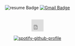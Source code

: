 <br>

<div align="center">

![resume Badge](https://img.shields.io/badge/-%E2%99%A5%EF%B8%8E%20RESUME-ff69b4?style=flat-square) [![Gmail Badge](https://img.shields.io/badge/e.hem.e1213@gmail.com-d14836?style=flat-square&logo=Gmail&logoColor=white&link=mailto:e.hem.e1213@gmail.com)](mailto:e.hem.e1213@gmail.com)
<br>
<br>

<iframe src="https://giphy.com/embed/TRmRoNDx4nHry" width="40" height="40" frameBorder="0" class="giphy-embed" allowFullScreen></iframe> <a style="font-size:0.4rem;" href="https://giphy.com/stickers/nes-TRmRoNDx4nHry">  </a>

[![spotify-github-profile](https://spotify-github-profile.vercel.app/api/view?uid=3kuviqltvjd0xu10zi6so4afj&cover_image=true&theme=novatorem&show_offline=false&background_color=121212&interchange=false&bar_color=53b14f&bar_color_cover=false)](https://github.com/kittinan/spotify-github-profile)

</div>

<!--
**Hyemi1213/Hyemi1213** is a ✨ _special_ ✨ repository because its `README.md` (this file) appears on your GitHub profile.
Here are some ideas to get you started:
- 🔭 I’m currently working on ...
- 🌱 I’m currently learning ...
- 👯 I’m looking to collaborate on ...
- 🤔 I’m looking for help with ...
- 💬 Ask me about ...
- 📫 How to reach me: ...
- 😄 Pronouns: ...
- ⚡ Fun fact: ...
-->
